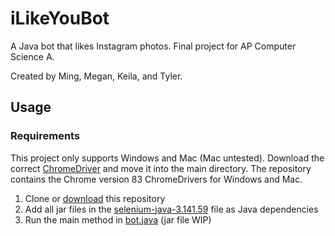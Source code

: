 # iLikeYouBot
A Java bot that likes Instagram photos. Final project for AP Computer Science A.

Created by Ming, Megan, Keila, and Tyler.

## Usage

### Requirements

This project only supports Windows and Mac (Mac untested). Download the correct [ChromeDriver](https://chromedriver.chromium.org/) and move it into the main directory. The repository contains the Chrome version 83 ChromeDrivers for Windows and Mac.

1. Clone or [download](https://github.com/evilpegasus/iLikeYouBot/archive/master.zip) this repository
2. Add all jar files in the [selenium-java-3.141.59](selenium-java-3.141.59) file as Java dependencies
3. Run the main method in [bot.java](bot.java) (jar file WIP)